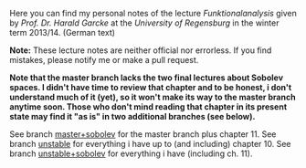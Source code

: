 Here you can find my personal notes of the lecture *Funktionalanalysis*
given by *Prof. Dr. Harald Garcke* at the *University of Regensburg* in the
winter term 2013/14. (German text)

**Note:**
These lecture notes are neither official nor errorless.
If you find mistakes, please notify me or make a pull request.

**Note that the master branch lacks the two final lectures about Sobolev spaces.
I didn't have time to review that chapter and to be honest, i don't understand
much of it (yet), so it won't make its way to the master branch anytime soon.
Those who don't mind reading that chapter in its present state may find it "as is"
in two additional branches (see below).**

See branch [master+sobolev](https://github.com/J0J0/VLM_Funktionalanalysis/tree/master+sobolev) for the master branch plus chapter 11.
See branch [unstable](https://github.com/J0J0/VLM_Funktionalanalysis/tree/unstable) for everything i have up to (and including) chapter 10.
See branch [unstable+sobolev](https://github.com/J0J0/VLM_Funktionalanalysis/tree/unstable+sobolev) for everything i have (including ch. 11).
